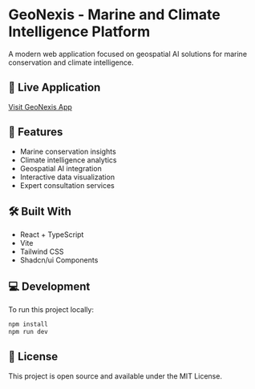 # GeoNexis - Marine and Climate Intelligence Platform

A modern web application focused on geospatial AI solutions for marine conservation and climate intelligence.

## 🔗 Live Application
[Visit GeoNexis App](https://jakubularry.github.io/GeoNexis)

## 🚀 Features

- Marine conservation insights
- Climate intelligence analytics
- Geospatial AI integration
- Interactive data visualization
- Expert consultation services

## 🛠️ Built With

- React + TypeScript
- Vite
- Tailwind CSS
- Shadcn/ui Components

## 💻 Development

To run this project locally:

```bash
npm install
npm run dev
```

## 📝 License

This project is open source and available under the MIT License.
